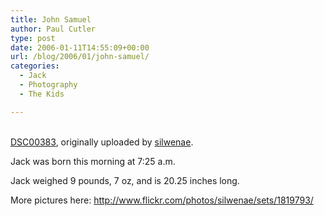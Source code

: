 ```yaml
---
title: John Samuel
author: Paul Cutler
type: post
date: 2006-01-11T14:55:09+00:00
url: /blog/2006/01/john-samuel/
categories:
  - Jack
  - Photography
  - The Kids

---
```

<div>
  <a href="http://www.flickr.com/photos/silwenae/85232294/" title="photo sharing"><img src="https://i1.wp.com/static.flickr.com/41/85232294_85b70e2f48.jpg?w=700" alt="" data-recalc-dims="1" /></a><br /> <br /> <a href="http://www.flickr.com/photos/silwenae/85232294/">DSC00383</a>, originally uploaded by <a href="http://www.flickr.com/people/silwenae/">silwenae</a>.
</div>

Jack was born this morning at 7:25 a.m.

Jack weighed 9 pounds, 7 oz, and is 20.25 inches long. 

More pictures here: <http://www.flickr.com/photos/silwenae/sets/1819793/>